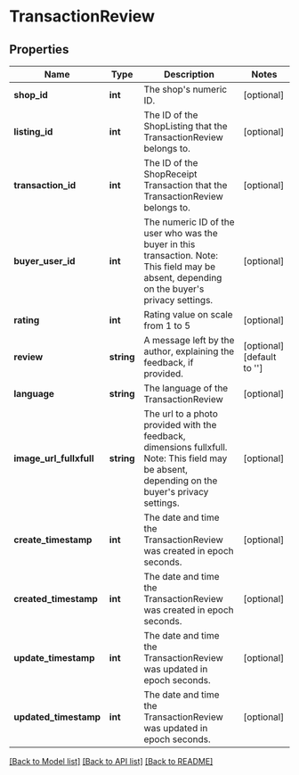 # TransactionReview

## Properties
Name | Type | Description | Notes
------------ | ------------- | ------------- | -------------
**shop_id** | **int** | The shop&#x27;s numeric ID. | [optional] 
**listing_id** | **int** | The ID of the ShopListing that the TransactionReview belongs to. | [optional] 
**transaction_id** | **int** | The ID of the ShopReceipt Transaction that the TransactionReview belongs to. | [optional] 
**buyer_user_id** | **int** | The numeric ID of the user who was the buyer in this transaction. Note: This field may be absent, depending on the buyer&#x27;s privacy settings. | [optional] 
**rating** | **int** | Rating value on scale from 1 to 5 | [optional] 
**review** | **string** | A message left by the author, explaining the feedback, if provided. | [optional] [default to '']
**language** | **string** | The language of the TransactionReview | [optional] 
**image_url_fullxfull** | **string** | The url to a photo provided with the feedback, dimensions fullxfull. Note: This field may be absent, depending on the buyer&#x27;s privacy settings. | [optional] 
**create_timestamp** | **int** | The date and time the TransactionReview was created in epoch seconds. | [optional] 
**created_timestamp** | **int** | The date and time the TransactionReview was created in epoch seconds. | [optional] 
**update_timestamp** | **int** | The date and time the TransactionReview was updated in epoch seconds. | [optional] 
**updated_timestamp** | **int** | The date and time the TransactionReview was updated in epoch seconds. | [optional] 

[[Back to Model list]](../../README.md#documentation-for-models) [[Back to API list]](../../README.md#documentation-for-api-endpoints) [[Back to README]](../../README.md)

